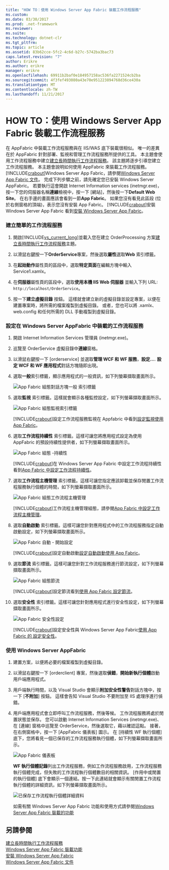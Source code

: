 ```yaml
---
title: "HOW TO：使用 Windows Server App Fabric 裝載工作流程服務"
ms.custom: 
ms.date: 03/30/2017
ms.prod: .net-framework
ms.reviewer: 
ms.suite: 
ms.technology: dotnet-clr
ms.tgt_pltfrm: 
ms.topic: article
ms.assetid: 83b62cce-5fc2-4c6d-b27c-5742ba3bac73
caps.latest.revision: "7"
author: Erikre
ms.author: erikre
manager: erikre
ms.openlocfilehash: 69911b2baf0e184957158ac536fa2271524cb2ba
ms.sourcegitcommit: 4f3fef493080a43e70e951223894768d36ce430a
ms.translationtype: MT
ms.contentlocale: zh-TW
ms.lasthandoff: 11/21/2017
---
```

# <a name="how-to-host-a-workflow-service-with-windows-server-app-fabric"></a>HOW TO：使用 Windows Server App Fabric 裝載工作流程服務
在 AppFabric 中裝載工作流程服務與在 IIS/WAS 底下裝載很相似。 唯一的差異在於 AppFabric 針對部署、監視和管理工作流程服務所提供的工具。 本主題會使用工作流程服務中建立[建立長時間執行工作流程服務](../../../../docs/framework/wcf/feature-details/creating-a-long-running-workflow-service.md)。 該主題將逐步引導您建立工作流程服務。 本主題會說明如何使用 AppFabric 來裝載工作流程服務。 [!INCLUDE[crabout](../../../../includes/crabout-md.md)]Windows Server App Fabric，請參閱[Windows Server App Fabric 文件](http://go.microsoft.com/fwlink/?LinkID=193037&clcid=0x409)。 完成下列步驟之前，請先確定您已安裝 Windows Server AppFabric。  若要執行這會開啟 Internet Information services (inetmgr.exe)，按一下您的伺服器名稱**連線**檢視中，按一下 [網站]，然後按一下**Default Web Site**。 在右手邊的畫面應該會看到一節**App Fabric**。 如果您沒有看見此區段 (位於右側窗格的頂端)，表示您沒有安裝 App Fabric。 [!INCLUDE[crabout](../../../../includes/crabout-md.md)]安裝 Windows Server App Fabric 看到[安裝 Windows Server App Fabric](http://go.microsoft.com/fwlink/?LinkId=193136)。  
  
### <a name="creating-a-simple-workflow-service"></a>建立簡單的工作流程服務  
  
1.  開啟[!INCLUDE[vs_current_long](../../../../includes/vs-current-long-md.md)]並載入您在建立 OrderProcessing 方案[建立長時間執行工作流程服務](../../../../docs/framework/wcf/feature-details/creating-a-long-running-workflow-service.md)主題。  
  
2.  以滑鼠右鍵按一下**OrderService**專案，然後選取**屬性**選取**Web**  索引標籤。  
  
3.  在**起始動作**屬性頁的區段中，選取**特定頁面**在編輯方塊中輸入 Service1.xamlx。  
  
4.  在**伺服器**屬性頁的區段中，選取**使用本機 IIS Web 伺服器** 並輸入下列 URL: `http://localhost/OrderService`。  
  
5.  按一下**建立虛擬目錄** 按鈕。 這樣就會建立新的虛擬目錄並設定專案，以便在建置專案時，將所需的檔案複製到虛擬目錄。  或者，您也可以將 .xamlx、web.config 和任何所需的 DLL 手動複製到虛擬目錄。  
  
### <a name="configuring-a-workflow-service-hosted-in-windows-server-app-fabric"></a>設定在 Windows Server AppFabric 中裝載的工作流程服務  
  
1.  開啟 Internet Information Services 管理員 (inetmgr.exe)。  
  
2.  巡覽至 OrderService 虛擬目錄中**連線**窗格。  
  
3.  以滑鼠右鍵按一下 [orderservice] 並選取**管理 WCF 和 WF 服務**，**設定...**. **設定 WCF 和 WF 應用程式**對話方塊隨即出現。  
  
4.  選取**一般**索引標籤，顯示應用程式的一般資訊，如下列螢幕擷取畫面所示。  
  
     ![App Fabric 組態對話方塊一般 索引標籤](../../../../docs/framework/wcf/feature-details/media/appfabricconfiguration-general.gif "AppFabricConfiguration-一般")  
  
5.  選取**監視** 索引標籤。這樣就會顯示各種監控設定，如下列螢幕擷取畫面所示。  
  
     ![App Fabric 組態監視索引標籤](../../../../docs/framework/wcf/feature-details/media/appfabricconfiguration-monitoring.gif "AppFabricConfiguration 監視")  
  
     [!INCLUDE[crabout](../../../../includes/crabout-md.md)]設定工作流程服務監視在 Appfabric 中看到[設定監視使用 App Fabric](http://go.microsoft.com/fwlink/?LinkId=193153)。  
  
6.  選取**工作流程持續性** 索引標籤。這樣可讓您將應用程式設定為使用 AppFabric 的預設持續性提供者，如下列螢幕擷取畫面所示。  
  
     ![App Fabric 組態 &#45;持續性](../../../../docs/framework/wcf/feature-details/media/appfabricconfiguration-persistence.gif "AppFabricConfiguration 持續性")  
  
     [!INCLUDE[crabout](../../../../includes/crabout-md.md)]在 Windows Server App Fabric 中設定工作流程持續性看到[App Fabric 中設定工作流程持續性](http://go.microsoft.com/fwlink/?LinkId=193148)。  
  
7.  選取**工作流程主機管理** 索引標籤。這樣可讓您指定應該卸載並保存閒置工作流程服務執行個體的時間，如下列螢幕擷取畫面所示。  
  
     ![App Fabric 組態工作流程主機管理](../../../../docs/framework/wcf/feature-details/media/appfabricconfiguration-management.gif "AppFabricConfiguration 管理")  
  
     [!INCLUDE[crabout](../../../../includes/crabout-md.md)]工作流程主機管理組態，請參閱[App Fabric 中設定工作流程主機管理](http://go.microsoft.com/fwlink/?LinkId=193151)。  
  
8.  選取**自動啟動** 索引標籤。這樣可讓您針對應用程式中的工作流程服務指定自動啟動設定，如下列螢幕擷取畫面所示。  
  
     ![App Fabric 自動 &#45; 開始設定](../../../../docs/framework/wcf/feature-details/media/appfabricconfigurationautostart.gif "AppFabricConfigurationAutostart")  
  
     [!INCLUDE[crabout](../../../../includes/crabout-md.md)]設定自動啟動[設定自動啟動使用 App Fabric](http://go.microsoft.com/fwlink/?LinkId=193150)。  
  
9. 選取**節流** 索引標籤。這樣可讓您針對工作流程服務進行節流設定，如下列螢幕擷取畫面所示。  
  
     ![App Fabric 組態節流](../../../../docs/framework/wcf/feature-details/media/appfabricconfigurationthrottling.gif "AppFabricConfigurationThrottling")  
  
     [!INCLUDE[crabout](../../../../includes/crabout-md.md)]設定節流看到[使用 App Fabric 設定節流](http://go.microsoft.com/fwlink/?LinkId=193149)。  
  
10. 選取**安全性** 索引標籤。這樣可讓您針對應用程式進行安全性設定，如下列螢幕擷取畫面所示。  
  
     ![App Fabric 安全性設定](../../../../docs/framework/wcf/feature-details/media/appfabricconfiguration-security.gif "AppFabricConfiguration 安全性")  
  
     [!INCLUDE[crabout](../../../../includes/crabout-md.md)]設定安全性與 Windows Server App Fabric[使用 App Fabric 的 設定安全性](http://go.microsoft.com/fwlink/?LinkId=193152)。  
  
### <a name="using-windows-server-app-fabric"></a>使用 Windows Server AppFabric  
  
1.  建置方案，以便將必要的檔案複製到虛擬目錄。  
  
2.  以滑鼠右鍵按一下 [orderclient] 專案，然後選取**偵錯**，**開始新執行個體**啟動用戶端應用程式。  
  
3.  用戶端執行時間，以及 Visual Studio 會顯示**附加安全性警告**對話方塊中，按一下 [**不附加**] 按鈕。 這樣會告知 Visual Studio 不要附加至 IIS 處理序進行偵錯。  
  
4.  用戶端應用程式會立即呼叫工作流程服務，然後等候。 工作流程服務將處於閒置狀態並保存。 您可以啟動 Internet Information Services (inetmgr.exe)、在 [連線] 窗格中巡覽至 OrderService，然後選取它，藉以確認這點。 接著，在右側窗格中，按一下 [AppFabric 儀表板] 圖示。 在 [持續性 WF 執行個體] 底下，您將看見一個已保存的工作流程服務執行個體，如下列螢幕擷取畫面所示。  
  
     ![App Fabric 儀表板](../../../../docs/framework/wcf/feature-details/media/appfabricdashboard.gif "AppFabricDashboard")  
  
     **WF 執行個體記錄**列出工作流程服務，例如工作流程服務啟用，工作流程服務執行個體完成，但失敗的工作流程執行個體數目的相關資訊。 [作用中或閒置的執行個體] 底下會顯示一個連結。按一下此連結就會顯示有關閒置工作流程執行個體的詳細資訊，如下列螢幕擷取畫面所示。  
  
     ![已保存工作流程執行個體詳細資料](../../../../docs/framework/wcf/feature-details/media/persisteddetail.gif "PersistedDetail")  
  
     如需有關 Windows Server App Fabric 功能和使用方式請參閱[Windows Server App Fabric 裝載的功能](http://go.microsoft.com/fwlink/?LinkID=193143&clcid=0x409)  
  
## <a name="see-also"></a>另請參閱  
 [建立長時間執行工作流程服務](../../../../docs/framework/wcf/feature-details/creating-a-long-running-workflow-service.md)  
 [Windows Server App Fabric 裝載功能](http://go.microsoft.com/fwlink/?LinkId=193143)  
 [安裝 Windows Server App Fabric](http://go.microsoft.com/fwlink/?LinkId=193136)  
 [Windows Server App Fabric 文件](http://go.microsoft.com/fwlink/?LinkID=193037&clcid=0x409)
